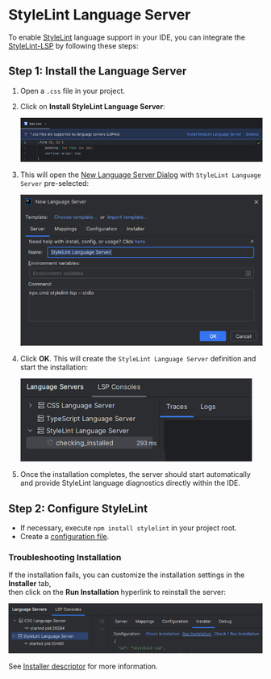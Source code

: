 # StyleLint Language Server

To enable [StyleLint](https://stylelint.io/) language support in your IDE, you can integrate the [StyleLint-LSP](https://github.com/bmatcuk/stylelint-lsp) by following these steps:

## Step 1: Install the Language Server

1. Open a `.css` file in your project.
2. Click on **Install StyleLint Language Server**:

   ![Open file](../images/user-defined-ls/stylelint-lsp/open_file.png)

3. This will open the [New Language Server Dialog](../UserDefinedLanguageServer.md#new-language-server-dialog) with `StyleLint Language Server` pre-selected:

   ![New Language Server Dialog](../images/user-defined-ls/stylelint-lsp/new_language_server_dialog.png)

4. Click **OK**. This will create the `StyleLint Language Server` definition and start the installation:

   ![Installing Language Server](../images/user-defined-ls/stylelint-lsp/language_server_installing.png)

5. Once the installation completes, the server should start automatically and provide StyleLint language diagnostics directly within the IDE.

## Step 2: Configure StyleLint

* If necessary, execute `npm install stylelint` in your project root.
* Create a [configuration file](https://stylelint.io/user-guide/configure).

### Troubleshooting Installation

If the installation fails, you can customize the installation settings in the **Installer** tab,  
then click on the **Run Installation** hyperlink to reinstall the server:

![Installer tab](../images/user-defined-ls/stylelint-lsp/installer_tab.png)

See [Installer descriptor](../UserDefinedLanguageServerTemplate.md#installer-descriptor) for more information.
